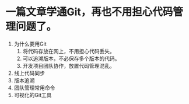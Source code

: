 # 一篇文章学通Git，再也不用担心代码管理问题了。

1. 为什么要用Git
   1. 将代码存放在网上，不用担心代码丢失。
   2. 可以追溯版本，不必保存多个版本的代码。
   3. 开发项目团队协作，放置代码管理混乱。
2. 线上代码同步
3. 版本追溯
4. 团队管理常用命令
5. 可视化的Git工具